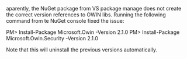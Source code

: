 aparently, the NuGet package from VS package manage does not create the correct version references to OWIN libs. Running the following command from te NuGet console fixed the issue:

PM> Install-Package Microsoft.Owin -Version 2.1.0
PM> Install-Package Microsoft.Owin.Security -Version 2.1.0

Note that this will uninstall the previous versions automatically.